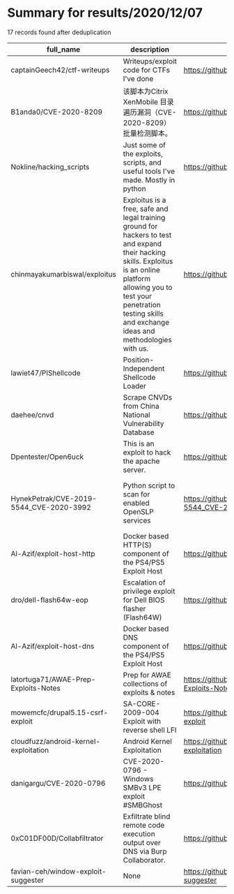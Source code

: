 
# Summary for results/2020/12/07
    
17 records found after deduplication

| full_name | description | html_url | matched_list | matched_count | pushed_at | size | stargazers_count | language | forks_count | vul_ids |
|-----------------------------------------|---------------------------------------------------------------------------------------------------------------------------------------------------------------------------------------------------------------------------------------------|------------------------------------------------------------|---------------------------------|-----------------|---------------------------|--------|--------------------|------------|---------------|------------------------------------|
| captainGeech42/ctf-writeups | Writeups/exploit code for CTFs I've done | https://github.com/captainGeech42/ctf-writeups | ['exploit'] | 1 | 2020-12-07 10:36:21+00:00 | 12829 | 11 | Python | 1 | [] |
| B1anda0/CVE-2020-8209 | 该脚本为Citrix XenMobile 目录遍历漏洞（CVE-2020-8209）批量检测脚本。 | https://github.com/B1anda0/CVE-2020-8209 | ['cve-2'] | 1 | 2020-12-07 07:46:06+00:00 | 67 | 29 | Python | 12 | ['CVE-2020-8209'] |
| Nokline/hacking_scripts | Just some of the exploits, scripts, and useful tools I've made. Mostly in python | https://github.com/Nokline/hacking_scripts | ['exploit'] | 1 | 2020-12-07 15:03:04+00:00 | 0 | 0 | | 0 | [] |
| chinmayakumarbiswal/exploitus | Exploitus is a free, safe and legal training ground for hackers to test and expand their hacking skills. Exploitus is an online platform allowing you to test your penetration testing skills and exchange ideas and methodologies with us. | https://github.com/chinmayakumarbiswal/exploitus | ['exploit'] | 1 | 2020-12-07 06:47:01+00:00 | 6487 | 0 | CSS | 0 | [] |
| lawiet47/PIShellcode | Position-Independent Shellcode Loader | https://github.com/lawiet47/PIShellcode | ['shellcode'] | 1 | 2020-12-07 10:09:00+00:00 | 203 | 1 | PowerShell | 1 | [] |
| daehee/cnvd | Scrape CNVDs from China National Vulnerability Database | https://github.com/daehee/cnvd | ['cnvd-c OR cnvd-2 OR cnnvd-2'] | 1 | 2020-12-07 23:57:06+00:00 | 31 | 3 | Go | 1 | [] |
| Dpentester/Open6uck | This is an exploit to hack the apache server. | https://github.com/Dpentester/Open6uck | ['exploit'] | 1 | 2020-12-07 12:04:32+00:00 | 50 | 1 | C | 0 | [] |
| HynekPetrak/CVE-2019-5544_CVE-2020-3992 | Python script to scan for enabled OpenSLP services | https://github.com/HynekPetrak/CVE-2019-5544_CVE-2020-3992 | ['cve-2'] | 1 | 2020-12-07 00:12:21+00:00 | 33 | 20 | Python | 7 | ['CVE-2019-5544', 'CVE-2020-3992'] |
| Al-Azif/exploit-host-http | Docker based HTTP(S) component of the PS4/PS5 Exploit Host | https://github.com/Al-Azif/exploit-host-http | ['exploit'] | 1 | 2020-12-07 01:59:54+00:00 | 13 | 0 | Shell | 0 | [] |
| dro/dell-flash64w-eop | Escalation of privilege exploit for Dell BIOS flasher (Flash64W) | https://github.com/dro/dell-flash64w-eop | ['exploit'] | 1 | 2020-12-07 01:04:21+00:00 | 153 | 14 | C | 4 | [] |
| Al-Azif/exploit-host-dns | Docker based DNS component of the PS4/PS5 Exploit Host | https://github.com/Al-Azif/exploit-host-dns | ['exploit'] | 1 | 2020-12-07 02:08:18+00:00 | 7 | 1 | Shell | 1 | [] |
| latortuga71/AWAE-Prep-Exploits-Notes | Prep for AWAE collections of exploits & notes | https://github.com/latortuga71/AWAE-Prep-Exploits-Notes | ['exploit'] | 1 | 2020-12-07 23:25:47+00:00 | 34 | 5 | Shell | 4 | [] |
| mowemcfc/drupal5.15-csrf-exploit | SA-CORE-2009-004 Exploit with reverse shell LFI | https://github.com/mowemcfc/drupal5.15-csrf-exploit | ['exploit'] | 1 | 2020-12-07 11:10:07+00:00 | 10 | 0 | Python | 0 | [] |
| cloudfuzz/android-kernel-exploitation | Android Kernel Exploitation | https://github.com/cloudfuzz/android-kernel-exploitation | ['exploit'] | 1 | 2020-12-07 08:10:13+00:00 | 2599 | 336 | C++ | 67 | [] |
| danigargu/CVE-2020-0796 | CVE-2020-0796 - Windows SMBv3 LPE exploit #SMBGhost | https://github.com/danigargu/CVE-2020-0796 | ['cve poc', 'cve-2', 'exploit'] | 3 | 2020-12-07 20:04:27+00:00 | 67 | 1142 | C | 358 | ['CVE-2020-0796'] |
| 0xC01DF00D/Collabfiltrator | Exfiltrate blind remote code execution output over DNS via Burp Collaborator. | https://github.com/0xC01DF00D/Collabfiltrator | ['remote code execution'] | 1 | 2020-12-07 19:24:59+00:00 | 56 | 178 | Python | 37 | [] |
| favian-ceh/window-exploit-suggester | None | https://github.com/favian-ceh/window-exploit-suggester | ['exploit'] | 1 | 2020-12-07 15:20:18+00:00 | 53 | 0 | Python | 0 | [] |
